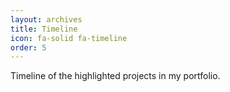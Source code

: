 ```yaml
---
layout: archives
title: Timeline
icon: fa-solid fa-timeline
order: 5
---
```


Timeline of the highlighted projects in my portfolio.